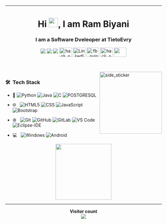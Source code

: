 <html>
    <body>
 
  <hr>
  <h1 align="center">Hi <img src="https://github.com/TheDudeThatCode/TheDudeThatCode/blob/master/Assets/Hi.gif" width="30px">, I am Ram Biyani </h1>
  <h3 align="center">I am a Software Dveleoper at TietoEvry </h3>
  <p align="center">
    <img src="https://img.shields.io/badge/Age-23-blue" />
    <img src="https://img.shields.io/badge/Lives-India-success" />
    <img src="https://img.shields.io/badge/Languages-English%20%20Hindi%20%20Marathi-brightgreen />
    </p>
  <p align="center">
  <a href="https://www.hackerearth.com/@dhruvpatel1750" target="blank"><img align="center" src="https://upload.wikimedia.org/wikipedia/commons/thumb/e/e8/HackerEarth_logo.png/480px-HackerEarth_logo.png" alt="hack_ovindu" height="30" width="40" /></a>
  <a href="https://www.linkedin.com/in/rambiyani/" target="blank"><img align="center" src="https://icon2.cleanpng.com/20180320/rbe/kisspng-linkedin-computer-icons-social-media-professional-png-linkedin-transparent-5ab1766dcafc38.5216273615215796298314.jpg" alt="LinkedIn" height="30" width="40" /></a>  
   <a href="https://leetcode.com/pateldhrna17ce/" target="blank"><img align="center" src="https://upload.wikimedia.org/wikipedia/commons/1/19/LeetCode_logo_black.png" alt="fb_ovindu" height="30" width="40" /></a>
   <a href="https://www.hackerrank.com/pateldhruv1710" target="blank"><img align="center" src="https://cdn.worldvectorlogo.com/logos/hackerrank.svg" alt="hack_ovindu" height="30" width="40" /></a>
   <a href = "mailto: dhruvpatel1750@gmail.com"><img align="center" src="https://seeklogo.com/images/G/gmail-new-2020-logo-32DBE11BB4-seeklogo.com.png" height="30" width="40" /></a>

</p>
  </p>
  <br><br>
<img align="right" width=200px height=200px alt="side_sticker" src="https://media.giphy.com/media/TEnXkcsHrP4YedChhA/giphy.gif" />
  
  

  
<h3> 🛠 &nbsp;Tech Stack</h3>

- :space_invader:
  ![Python](https://img.shields.io/badge/Python-14354C?style=for-the-badge&logo=python&logoColor=white)
  ![Java](http://img.shields.io/badge/-Java-5B4638?style=for-the-badge&logo=java&logoColor=white)
  ![C](http://img.shields.io/badge/-C-A8B9CC?style=for-the-badge&logo=c&logoColor=white)
  ![POSTGRESQL](https://img.shields.io/badge/PostgreSQL-316192?style=for-the-badge&logo=postgresql&logoColor=white) 

- 🌐 &nbsp;
  ![HTML5](https://img.shields.io/badge/HTML5-E34F26?style=for-the-badge&logo=html5&logoColor=white)
  ![CSS](https://img.shields.io/badge/CSS-239120?&style=for-the-badge&logo=css3&logoColor=white)
  ![JavaScript](https://img.shields.io/badge/JavaScript-323330?style=for-the-badge&logo=javascript&logoColor=F7DF1E)
  ![Bootstrap](https://img.shields.io/badge/-Bootstrap-563D7C?style=for-the-badge&logo=Bootstrap)
- ⚙️ &nbsp;
  ![Git](https://img.shields.io/badge/Git-F05032?style=for-the-badge&logo=git&logoColor=white)
  ![GitHub](https://img.shields.io/badge/GitHub-100000?style=for-the-badge&logo=github&logoColor=white)
  ![GitLab](https://img.shields.io/badge/-GitLab-FCA121?style=for-the-badge&logo=gitlab)
  ![VS Code](http://img.shields.io/badge/-VS%20Code-007ACC?style=for-the-badge&logo=visual-studio-code&logoColor=ffffff)
  ![Eclipse-IDE](http://img.shields.io/badge/-Eclipse-2C2255?style=for-the-badge&logo=eclipse&logoColor=ffffff)
- 💻 &nbsp;
  ![Windows](https://img.shields.io/badge/Windows-0078D6?style=for-the-badge&logo=windows&logoColor=white)
  ![Android](https://img.shields.io/badge/Android-000000?style=for-the-badge&logo=android&logoColor=white)



<p align="center">
<a href="https://github.com/Armour12">
  <img height="180em" src="https://github-readme-stats-eight-theta.vercel.app/api/top-langs/?username=Armour12&layout=compact&langs_count=8&theme=radical&hide=jupyter notebook"/>
</a>
</p>
  <hr>
    <p align="center"> 
  <b>Visitor count</b><br>
  <img src="https://profile-counter.glitch.me/Armour12/count.svg" />
  </br>
</p>
    </body>
</html>

